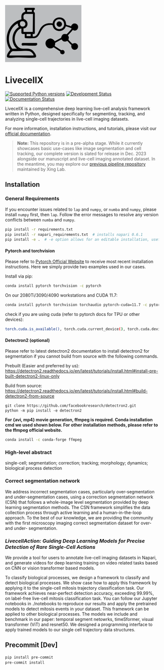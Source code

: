 
<img src="https://github.com/xing-lab-pitt/livecellx/blob/main/docs/source/_static/logo.png" alt="LivecellX Logo" width="250"/>


# LivecellX

[![Supported Python versions](https://img.shields.io/badge/python-3.8%7C3.9%7C3.10-blue)](https://python.org)
[![Development Status](https://img.shields.io/badge/status-pre--alpha-yellow)](https://en.wikipedia.org/wiki/Software_release_life_cycle#Pre-alpha)
[![Documentation Status](https://readthedocs.org/projects/livecellx/badge/?version=latest)](https://livecellx.readthedocs.io/en/latest/?badge=latest)

LivecellX is a comprehensive deep learning live-cell analysis framework written in Python, designed specifically for segmenting, tracking, and analyzing single-cell trajectories in live-cell imaging datasets.  


For more information, installation instructions, and tutorials, please visit our [official documentation](https://livecellx.readthedocs.io/en/latest/).

> **Note:** This repository is in a pre-alpha stage. While it currently showcases basic use-cases like image segmentation and cell tracking, our complete version is slated for release in Dec. 2023 alongside our manuscript and live-cell imaging annotated dataset. In the meantime, you may explore our [previous pipeline repository](https://github.com/xing-lab-pitt/xing-vimentin-dic-pipeline) maintained by Xing Lab.

## Installation

### General Requirements

If you encounter issues related to `lap` and `numpy`, or `numba` and `numpy`, please install `numpy` first, then `lap`. Follow the error messages to resolve any version conflicts between `numba` and `numpy`.

```bash
pip install -r requirements.txt
pip install -r napari_requirements.txt  # installs napari 0.6.1
pip install -e .  # -e option allows for an editable installation, useful for development
```

#### **Pytorch and torchvision**  
Please refer to [Pytorch Official Website](https://pytorch.org/get-started/locally) to receive most recent installation instructions. Here we simply provide two examples used in our cases.  

Install via pip:  
```bash
conda install pytorch torchvision -c pytorch
```

On our 2080Ti/3090/4090 workstations and CUDA 11.7:  
```bash
conda install pytorch torchvision torchaudio pytorch-cuda=11.7 -c pytorch -c nvidia
```

check if you are using cuda (refer to pytorch docs for TPU or other devices):
```bash
torch.cuda.is_available(), torch.cuda.current_device(), torch.cuda.device_count()
``````


#### **Detectron2 (optional)**  

Please refer to latest detectron2 documentation to install detectron2 for segmentation if you cannot build from source with the following commands.  

Prebuilt (Easier and preferred by us):  
https://detectron2.readthedocs.io/en/latest/tutorials/install.html#install-pre-built-detectron2-linux-only

Build from source:  
https://detectron2.readthedocs.io/en/latest/tutorials/install.html#build-detectron2-from-source

```
git clone https://github.com/facebookresearch/detectron2.git
python -m pip install -e detectron2
```

**For {avi, mp4} movie generation, ffmpeg is required. Conda installation cmd we used shown below. For other installation methods, please refer to the ffmpeg official website.**
```bash
conda install -c conda-forge ffmpeg
```
### High-level abstract
single-cell; segmentation; correction; tracking; morphology; dynamics; biological process detection

### Correct segmentation network
We address incorrect segmentation cases, particularly over-segmentation and under-segmentation cases, using a correction segmentation network (CSN) that follows a whole-image level segmentation provided by deep learning segmentation methods. The CSN framework simplifies the data collection process through active learning and a human-in-the-loop approach. To the best of our knowledge, we are providing the community with the first microscopy imaging correct segmentation dataset for over- and under- segmentation. 

### *LivecellAction: Guiding Deep Learning Models for Precise Detection of Rare Single-Cell Actions*
We provide a tool for users to annotate live-cell imaging datasets in Napari, and generate videos for deep learning training on video related tasks based on CNN or vision transformer based models.  

To classify biological processes, we design a framework to classify and detect biological processes. We show case how to apply this framework by applying it to the single-cell mitosis trajectory classification task. Our framework achieves near-perfect detection accuracy, exceeding 99.99%, on label-free live-cell mitosis classification task. You can follow our Jupyter notebooks in ./notebooks to reproduce our results and apply the pretrained models to detect mitosis events in your dataset. This framework can be applied to other biological processes. The models we include and benchmark in our paper: temporal segment netowrks, timeSformer, visual transformer (ViT) and resnet50. We designed a programming interface to apply trained models to our single cell trajectory data structures.


## Precommit [Dev]  
`pip install pre-commit`  
`pre-commit install`
